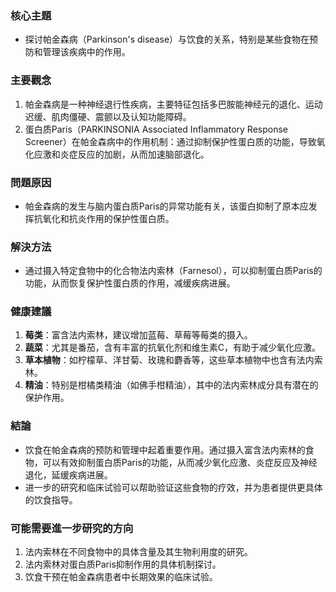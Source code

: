 ### 核心主題
- 探讨帕金森病（Parkinson's disease）与饮食的关系，特别是某些食物在预防和管理该疾病中的作用。

### 主要觀念
1. 帕金森病是一种神经退行性疾病，主要特征包括多巴胺能神经元的退化、运动迟缓、肌肉僵硬、震颤以及认知功能障碍。
2. 蛋白质Paris（PARKINSONIA Associated Inflammatory Response Screener）在帕金森病中的作用机制：通过抑制保护性蛋白质的功能，导致氧化应激和炎症反应的加剧，从而加速脑部退化。

### 問題原因
- 帕金森病的发生与脑内蛋白质Paris的异常功能有关，该蛋白抑制了原本应发挥抗氧化和抗炎作用的保护性蛋白质。

### 解決方法
- 通过摄入特定食物中的化合物法内索林（Farnesol），可以抑制蛋白质Paris的功能，从而恢复保护性蛋白质的作用，减缓疾病进展。

### 健康建議
1. **莓类**：富含法内索林，建议增加蓝莓、草莓等莓类的摄入。
2. **蔬菜**：尤其是番茄，含有丰富的抗氧化剂和维生素C，有助于减少氧化应激。
3. **草本植物**：如柠檬草、洋甘菊、玫瑰和麝香等，这些草本植物中也含有法内索林。
4. **精油**：特别是柑橘类精油（如佛手柑精油），其中的法内索林成分具有潜在的保护作用。

### 結論
- 饮食在帕金森病的预防和管理中起着重要作用。通过摄入富含法内索林的食物，可以有效抑制蛋白质Paris的功能，从而减少氧化应激、炎症反应及神经退化，延缓疾病进展。
- 进一步的研究和临床试验可以帮助验证这些食物的疗效，并为患者提供更具体的饮食指导。

### 可能需要進一步研究的方向
1. 法内索林在不同食物中的具体含量及其生物利用度的研究。
2. 法内索林对蛋白质Paris抑制作用的具体机制探讨。
3. 饮食干预在帕金森病患者中长期效果的临床试验。